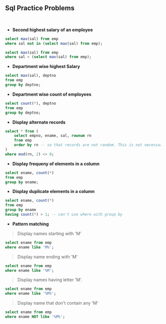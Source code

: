 ## Sql Practice Problems
<br>

- **Second highest salary of an employee**
```sql
select max(sal) from emp
where sal not in (select max(sal) from emp);
```

```sql
select max(sal) from emp
where sal < (select max(sal) from emp);
```
- **Department wise highest Salary**
```sql
select max(sal), deptno 
from emp
group by deptno;
```

- **Department wise count of employees**
```sql
select count(*), deptno
from emp 
group by deptno;
```

- **Display alternate records**
```sql
select * from (
    select empno, ename, sal, rownum rn 
    from emp
    order by rn -- so that records are not random. This is not necessary
)
where mod(rn, 2) <> 0;
```

- **Display frequeny of elements in a column**
```sql
select ename, count(*) 
from emp
group by ename;
```

- **Display duplicate elements in a column**
```sql
select ename, count(*)
from emp
group by ename
having count(*) > 1; -- can't use where with group by
```

- **Pattern matching**
> Display names starting with 'M'

```sql
select ename from emp
where ename like 'M%';
```

> Display name ending with 'M'

```sql
select ename from emp
where ename like '%M';
```

> Display names having letter 'M'.

```sql
select ename from emp
where ename like '%M%';
```

> Display name that don't contain any 'M'

```sql
select ename from emp
where ename NOT like '%M%';
```
